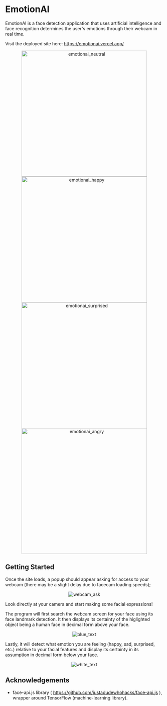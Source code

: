 # EmotionAI

EmotionAI is a face detection application that uses artificial intelligence and face recognition determines the user's emotions through their webcam in real time.

Visit the deployed site here: https://emotionai.vercel.app/

<p align="center">
<img src="https://i.imgur.com/P8Jjryo.png" width="400" alt="emotionai_neutral">
<img src="https://i.imgur.com/pMF5fmx.png" width="400" alt="emotionai_happy">
<img src="https://i.imgur.com/GFP1FEK.png" width="400" alt="emotionai_surprised">
<img src="https://i.imgur.com/df0G1YD.png" width="400" alt="emotionai_angry">
</p>

## Getting Started

Once the site loads, a popup should appear asking for access to your webcam (there may be a slight delay due to facecam loading speeds);

<p align="center"><img src="https://i.imgur.com/8yLBUDZ.png" alt="webcam_ask"></p>

Look directly at your camera and start making some facial expressions!

The program will first search the webcam screen for your face using its face landmark detection. It then displays its certainty of the higlighted object being a human face in decimal form above your face.

<p align="center"><img src="https://i.imgur.com/56GJMYo.png" alt="blue_text"></p>

Lastly, it will detect what emotion you are feeling (happy, sad, surprised, etc.) relative to your facial features and display its certainty in its assumption in decimal form below your face.

<p align="center"><img src="https://i.imgur.com/FHsCUGU.png" alt="white_text"></p>

## Acknowledgements

- face-api.js library ( https://github.com/justadudewhohacks/face-api.js ), wrapper around TensorFlow (machine-learning library).
